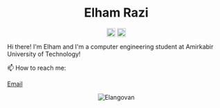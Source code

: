 <p align="center"> <h1 align="center"> Elham Razi </h1> </p>
<p align="center">
<a href="https://github.com/elhamrazi" target="_blank"><img align="center" src="https://cdn.jsdelivr.net/npm/simple-icons@3.0.1/icons/github.svg" alt"Elham Razi" height="20" width="20" /></a>
<a href="https://twitter.com/nngwa9 target="_blank"><img align="center" src="https://cdn.jsdelivr.net/npm/simple-icons@3.0.1/icons/twitter.svg" alt="Elham Razi" height="20" width="20" /></a>

Hi there! I'm Elham and I'm a computer engineering student at Amirkabir University of Technology! 


📫 How to reach me:

[Email](mailto:elhamrazi99@gmail.com)


<p align="center">
	<img src=https://github-readme-stats.vercel.app/api?username=elhamrazi&show_icons=true alt=Elangovan />
</p>
